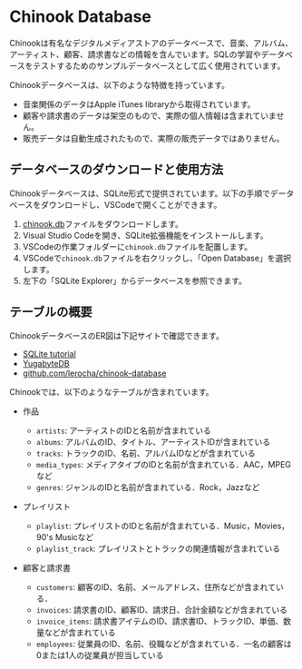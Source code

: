 # Chinook Database

Chinookは有名なデジタルメディアストアのデータベースで、音楽、アルバム、アーティスト、顧客、請求書などの情報を含んでいます。SQLの学習やデータベースをテストするためのサンプルデータベースとして広く使用されています。

Chinookデータベースは、以下のような特徴を持っています。

- 音楽関係のデータはApple iTunes libraryから取得されています。
- 顧客や請求書のデータは架空のもので、実際の個人情報は含まれていません。
- 販売データは自動生成されたもので、実際の販売データではありません。

## データベースのダウンロードと使用方法
Chinookデータベースは、SQLite形式で提供されています。以下の手順でデータベースをダウンロードし、VSCodeで開くことができます。

1. [chinook.db](../db/chinook.db)ファイルをダウンロードします。
2. Visual Studio Codeを開き、SQLite拡張機能をインストールします。
3. VSCodeの作業フォルダーに`chinook.db`ファイルを配置します。
4. VSCodeで`chinook.db`ファイルを右クリックし、「Open Database」を選択します。
5. 左下の「SQLite Explorer」からデータベースを参照できます。

## テーブルの概要

ChinookデータベースのER図は下記サイトで確認できます。

- [SQLite tutorial](https://www.sqlitetutorial.net/sqlite-sample-database/)
- [YugabyteDB](https://docs.yugabyte.com/preview/sample-data/chinook/)
- [github.com/lerocha/chinook-database](https://github.com/lerocha/chinook-database)

Chinookでは、以下のようなテーブルが含まれています。

- 作品
  - `artists`: アーティストのIDと名前が含まれている
  - `albums`: アルバムのID、タイトル、アーティストIDが含まれている
  - `tracks`: トラックのID、名前、アルバムIDなどが含まれている
  - `media_types`: メディアタイプのIDと名前が含まれている．AAC，MPEGなど
  - `genres`: ジャンルのIDと名前が含まれている．Rock，Jazzなど

- プレイリスト
  - `playlist`: プレイリストのIDと名前が含まれている．Music，Movies，90's Musicなど
  - `playlist_track`: プレイリストとトラックの関連情報が含まれている
  
- 顧客と請求書
  - `customers`: 顧客のID、名前、メールアドレス、住所などが含まれている．
  - `invoices`: 請求書のID、顧客ID、請求日、合計金額などが含まれている
  - `invoice_items`: 請求書アイテムのID、請求書ID、トラックID、単価、数量などが含まれている
  - `employees`: 従業員のID、名前、役職などが含まれている．一名の顧客は0または1人の従業員が担当している
